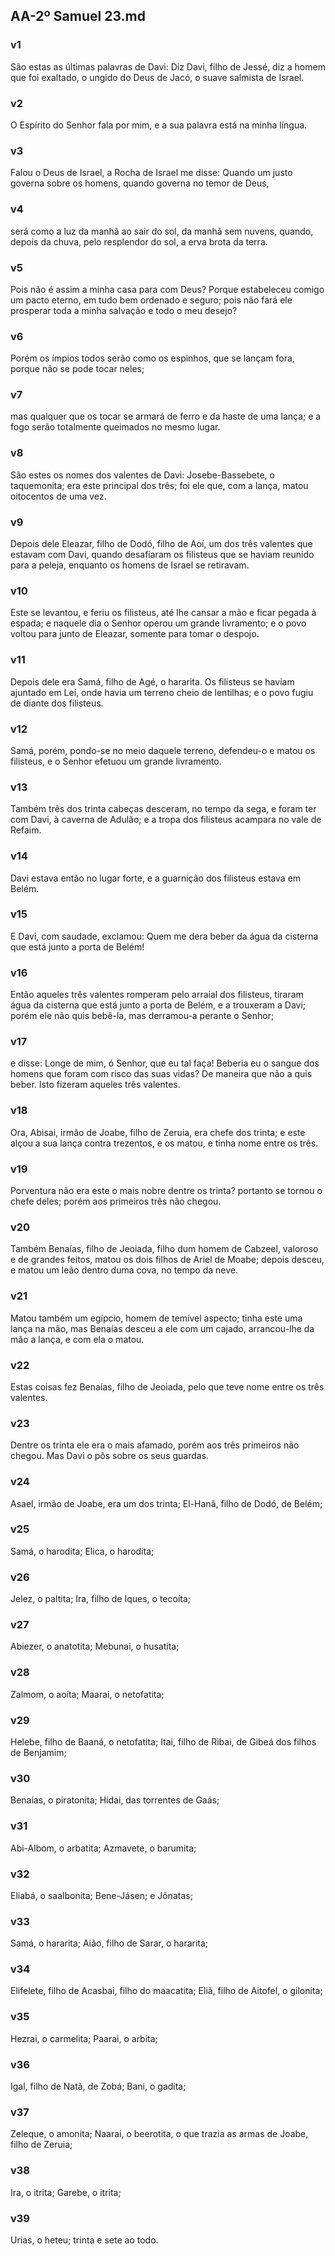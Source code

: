 ## AA-2º Samuel 23.md
### v1
 São estas as últimas palavras de Davi: Diz Davi, filho de Jessé, diz a homem que foi exaltado, o ungido do Deus de Jacó, o suave salmista de Israel.
### v2
 O Espírito do Senhor fala por mim, e a sua palavra está na minha língua.
### v3
 Falou o Deus de Israel, a Rocha de Israel me disse: Quando um justo governa sobre os homens, quando governa no temor de Deus,
### v4
 será como a luz da manhã ao sair do sol, da manhã sem nuvens, quando, depois da chuva, pelo resplendor do sol, a erva brota da terra.
### v5
 Pois não é assim a minha casa para com Deus? Porque estabeleceu comigo um pacto eterno, em tudo bem ordenado e seguro; pois não fará ele prosperar toda a minha salvação e todo o meu desejo?
### v6
 Porém os ímpios todos serão como os espinhos, que se lançam fora, porque não se pode tocar neles;
### v7
 mas qualquer que os tocar se armará de ferro e da haste de uma lança; e a fogo serão totalmente queimados no mesmo lugar.
### v8
 São estes os nomes dos valentes de Davi: Josebe-Bassebete, o taquemonita; era este principal dos três; foi ele que, com a lança, matou oitocentos de uma vez.
### v9
 Depois dele Eleazar, filho de Dodó, filho de Aoí, um dos três valentes que estavam com Davi, quando desafiaram os filisteus que se haviam reunido para a peleja, enquanto os homens de Israel se retiravam.
### v10
 Este se levantou, e feriu os filisteus, até lhe cansar a mão e ficar pegada à espada; e naquele dia o Senhor operou um grande livramento; e o povo voltou para junto de Eleazar, somente para tomar o despojo.
### v11
 Depois dele era Samá, filho de Agé, o hararita. Os filisteus se haviam ajuntado em Leí, onde havia um terreno cheio de lentilhas; e o povo fugiu de diante dos filisteus.
### v12
 Samá, porém, pondo-se no meio daquele terreno, defendeu-o e matou os filisteus, e o Senhor efetuou um grande livramento.
### v13
 Também três dos trinta cabeças desceram, no tempo da sega, e foram ter com Davi, à caverna de Adulão; e a tropa dos filisteus acampara no vale de Refaim.
### v14
 Davi estava então no lugar forte, e a guarnição dos filisteus estava em Belém.
### v15
 E Davi, com saudade, exclamou: Quem me dera beber da água da cisterna que está junto a porta de Belém!
### v16
 Então aqueles três valentes romperam pelo arraial dos filisteus, tiraram água da cisterna que está junto a porta de Belém, e a trouxeram a Davi; porém ele não quis bebê-la, mas derramou-a perante o Senhor;
### v17
 e disse: Longe de mim, ó Senhor, que eu tal faça! Beberia eu o sangue dos homens que foram com risco das suas vidas? De maneira que não a quis beber. Isto fizeram aqueles três valentes.
### v18
 Ora, Abisai, irmão de Joabe, filho de Zeruia, era chefe dos trinta; e este alçou a sua lança contra trezentos, e os matou, e tinha nome entre os três.
### v19
 Porventura não era este o mais nobre dentre os trinta? portanto se tornou o chefe deles; porém aos primeiros três não chegou.
### v20
 Também Benaías, filho de Jeoiada, filho dum homem de Cabzeel, valoroso e de grandes feitos, matou os dois filhos de Ariel de Moabe; depois desceu, e matou um leão dentro duma cova, no tempo da neve.
### v21
 Matou também um egípcio, homem de temível aspecto; tinha este uma lança na mão, mas Benaías desceu a ele com um cajado, arrancou-lhe da mão a lança, e com ela o matou.
### v22
 Estas coisas fez Benaías, filho de Jeoiada, pelo que teve nome entre os três valentes.
### v23
 Dentre os trinta ele era o mais afamado, porém aos três primeiros não chegou. Mas Davi o pôs sobre os seus guardas.
### v24
 Asael, irmão de Joabe, era um dos trinta; El-Hanã, filho de Dodó, de Belém;
### v25
 Samá, o harodita; Elica, o harodita;
### v26
 Jelez, o paltita; Ira, filho de Iques, o tecoíta;
### v27
 Abiezer, o anatotita; Mebunai, o husatita;
### v28
 Zalmom, o aoíta; Maarai, o netofatita;
### v29
 Helebe, filho de Baaná, o netofatita; Itai, filho de Ribai, de Gibeá dos filhos de Benjamim;
### v30
 Benaías, o piratonita; Hidai, das torrentes de Gaás;
### v31
 Abi-Albom, o arbatita; Azmavete, o barumita;
### v32
 Eliabá, o saalbonita; Bene-Jásen; e Jônatas;
### v33
 Samá, o hararita; Aião, filho de Sarar, o hararita;
### v34
 Elifelete, filho de Acasbai, filho do maacatita; Eliã, filho de Aitofel, o gilonita;
### v35
 Hezrai, o carmelita; Paarai, o arbita;
### v36
 Igal, filho de Natã, de Zobá; Bani, o gadita;
### v37
 Zeleque, o amonita; Naarai, o beerotita, o que trazia as armas de Joabe, filho de Zeruia;
### v38
 Ira, o itrita; Garebe, o itrita;
### v39
 Urias, o heteu; trinta e sete ao todo.

